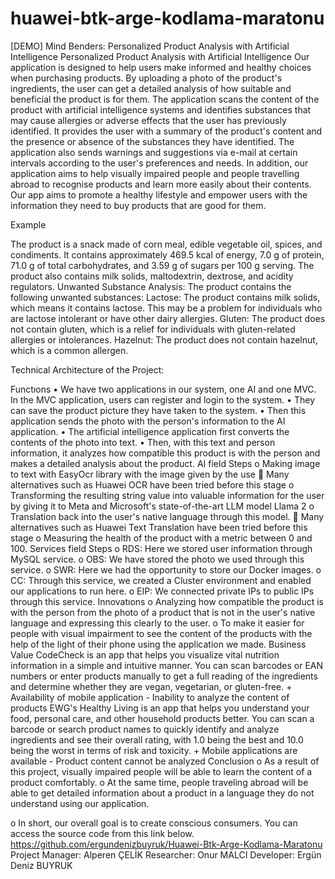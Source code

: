# huawei-btk-arge-kodlama-maratonu

[DEMO] Mind Benders: Personalized Product Analysis with Artificial Intelligence
 Personalized Product Analysis with Artificial Intelligence
Our application is designed to help users make informed and healthy choices when purchasing products. By uploading a photo of the product's ingredients, the user can get a detailed analysis of how suitable and beneficial the product is for them. The application scans the content of the product with artificial intelligence systems and identifies substances that may cause allergies or adverse effects that the user has previously identified. It provides the user with a summary of the product's content and the presence or absence of the substances they have identified.
The application also sends warnings and suggestions via e-mail at certain intervals according to the user's preferences and needs. In addition, our application aims to help visually impaired people and people travelling abroad to recognise products and learn more easily about their contents. Our app aims to promote a healthy lifestyle and empower users with the information they need to buy products that are good for them.

Example
           
                                     
                                            
The product is a snack made of corn meal, edible vegetable oil, spices, and condiments. It contains approximately 469.5 kcal of energy, 7.0 g of protein, 71.0 g of total carbohydrates, and 3.59 g of sugars per 100 g serving. The product also contains milk solids, maltodextrin, dextrose, and acidity regulators.
Unwanted Substance Analysis:
The product contains the following unwanted substances:
Lactose: The product contains milk solids, which means it contains lactose. This may be a problem for individuals who are lactose intolerant or have other dairy allergies.
Gluten: The product does not contain gluten, which is a relief for individuals with gluten-related allergies or intolerances. 
Hazelnut: The product does not contain hazelnut, which is a common allergen.






Technical Architecture of the Project:
 


Functıons
•	We have two applications in our system, one AI and one MVC. In the MVC application, users can register and login to the system.
•	 They can save the product picture they have taken to the system.
•	Then this application sends the photo with the person's information to the AI application.
•	 The artificial intelligence application first converts the contents of the photo into text.
•	 Then, with this text and person information, it analyzes how compatible this product is with the person and makes a detailed analysis about the product. 
AI field Steps
o	Making image to text with EasyOcr library with the image given by the use 
	Many alternatives such as Huawei OCR have been tried before this stage
o	Transforming the resulting string value into valuable information for the user by giving it to Meta and Microsoft's state-of-the-art LLM model Llama 2
o	Translation back into the user's native language through this model. 
	Many alternatives such as Huawei Text Translation have been tried before this stage
o	Measuring the health of the product with a metric between 0 and 100.
Services field Steps
o	RDS: Here we stored user information through MySQL service.
o	OBS: We have stored the photo we used through this service.
o	SWR: Here we had the opportunity to store our Docker images.
o	CC: Through this service, we created a Cluster environment and enabled our applications to run here.
o	EIP: We connected private IPs to public IPs through this service. 
Innovatıons
o	Analyzing how compatible the product is with the person from the photo of a product that is not in the user's native language and expressing this clearly to the user.
o	To make it easier for people with visual impairment to see the content of the products with the help of the light of their phone using the application we made. 
Business Value
CodeCheck is an app that helps you visualize vital nutrition information in a simple and intuitive manner. You can scan barcodes or EAN numbers or enter products manually to get a full reading of the ingredients and determine whether they are vegan, vegetarian, or gluten-free. 
    + Availability of mobile application
    - Inability to analyze the content of products
EWG's Healthy Living is an app that helps you understand your food, personal care, and other household products better. You can scan a barcode or search product names to quickly identify and analyze ingredients and see their overall rating, with 1.0 being the best and 10.0 being the worst in terms of risk and toxicity. 
                    + Mobile applications are available
                     - Product content cannot be analyzed
Conclusion
o	As a result of this project, visually impaired people will be able to learn the content of a product comfortably.
o	At the same time, people traveling abroad will be able to get detailed information about a product in a language they do not understand using our application. 

o	In short, our overall goal is to create conscious consumers.
You can access the source code from this link below.
https://github.com/ergundenizbuyruk/Huawei-Btk-Arge-Kodlama-Maratonu
Project Manager: Alperen ÇELİK
Researcher: Onur MALCI
Developer: Ergün Deniz BUYRUK


